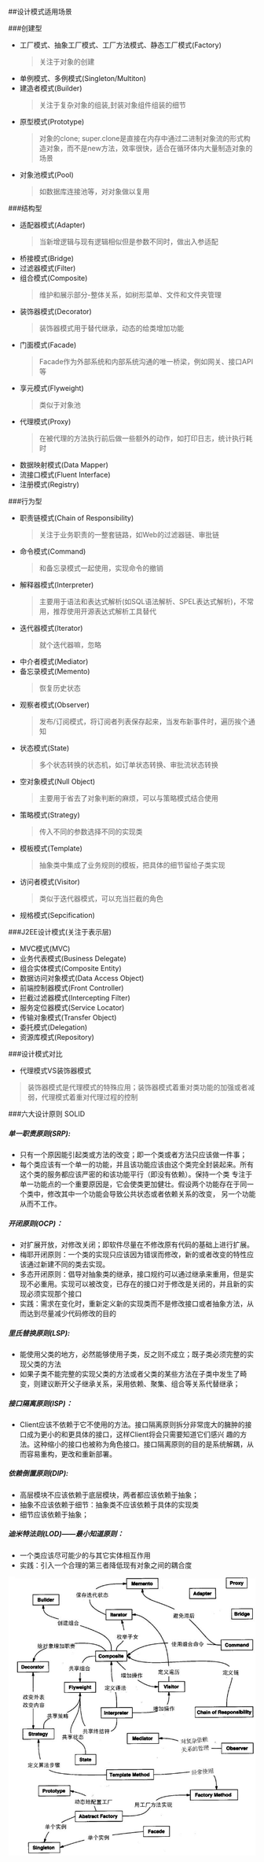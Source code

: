 ##设计模式适用场景

###创建型
- 工厂模式、抽象工厂模式、工厂方法模式、静态工厂模式(Factory)
    > 关注于对象的创建
- 单例模式、多例模式(Singleton/Multiton)
- 建造者模式(Builder)
    > 关注于复杂对象的组装,封装对象组件组装的细节
- 原型模式(Prototype)
    > 对象的clone; super.clone是直接在内存中通过二进制对象流的形式构造对象，而不是new方法，效率很快，适合在循环体内大量制造对象的场景
- 对象池模式(Pool)
    > 如数据库连接池等，对对象做以复用

###结构型
- 适配器模式(Adapter)
    > 当新增逻辑与现有逻辑相似但是参数不同时，做出入参适配
- 桥接模式(Bridge)
- 过滤器模式(Filter)
- 组合模式(Composite)
    > 维护和展示部分-整体关系，如树形菜单、文件和文件夹管理
- 装饰器模式(Decorator)
    > 装饰器模式用于替代继承，动态的给类增加功能
- 门面模式(Facade)
    > Facade作为外部系统和内部系统沟通的唯一桥梁，例如网关、接口API等
- 享元模式(Flyweight)
    > 类似于对象池
- 代理模式(Proxy)
    > 在被代理的方法执行前后做一些额外的动作，如打印日志，统计执行耗时
- 数据映射模式(Data Mapper)
- 流接口模式(Fluent Interface)
- 注册模式(Registry)

###行为型
- 职责链模式(Chain of Responsibility)
    > 关注于业务职责的一整套链路，如Web的过滤器链、审批链
- 命令模式(Command)
    > 和备忘录模式一起使用，实现命令的撤销
- 解释器模式(Interpreter)
    > 主要用于语法和表达式解析(如SQL语法解析、SPEL表达式解析)，不常用，推荐使用开源表达式解析工具替代
- 迭代器模式(Iterator)
    > 就个迭代器嘛，忽略
- 中介者模式(Mediator)
- 备忘录模式(Memento)
    > 恢复历史状态
- 观察者模式(Observer)
    > 发布/订阅模式，将订阅者列表保存起来，当发布新事件时，遍历挨个通知
- 状态模式(State)
    > 多个状态转换的状态机，如订单状态转换、审批流状态转换
- 空对象模式(Null Object)
    > 主要用于省去了对象判断的麻烦，可以与策略模式结合使用
- 策略模式(Strategy)
    > 传入不同的参数选择不同的实现类
- 模板模式(Template)
    > 抽象类中集成了业务规则的模板，把具体的细节留给子类实现
- 访问者模式(Visitor)
    > 类似于迭代器模式，可以充当拦截的角色
- 规格模式(Sepcification)

###J2EE设计模式(关注于表示层)
- MVC模式(MVC)
- 业务代表模式(Business Delegate)
- 组合实体模式(Composite Entity)
- 数据访问对象模式(Data Access Object)
- 前端控制器模式(Front Controller)
- 拦截过滤器模式(Intercepting Filter)
- 服务定位器模式(Service Locator)
- 传输对象模式(Transfer Object)
- 委托模式(Delegation)
- 资源库模式(Repository)

###设计模式对比
- 代理模式VS装饰器模式
> 装饰器模式是代理模式的特殊应用；装饰器模式着重对类功能的加强或者减弱，代理模式着重对代理过程的控制

###六大设计原则
SOLID
 ##### 单一职责原则(SRP):
 - 只有一个原因能引起类或方法的改变；即一个类或者方法只应该做一件事；
 - 每个类应该有一个单一的功能，并且该功能应该由这个类完全封装起来。所有这个类的服务都应该严密的和该功能平行（即没有依赖）。保持一个类
 专注于单一功能点的一个重要原因是，它会使类更加健壮。假设两个功能存在于同一个类中，修改其中一个功能会导致公共状态或者依赖关系的改变，
 另一个功能从而不工作。
 
 ##### 开闭原则(OCP)：
 - 对扩展开放，对修改关闭；即软件尽量在不修改原有代码的基础上进行扩展。
 - 梅耶开闭原则：一个类的实现只应该因为错误而修改，新的或者改变的特性应该通过新建不同的类去实现。
 - 多态开闭原则：倡导对抽象类的继承，接口规约可以通过继承来重用，但是实现不必重用。实现可以被改变，已存在的接口对于修改是关闭的，并且新的实现必须实现那个接口
 - 实践：需求在变化时，重新定义新的实现类而不是修改接口或者抽象方法，从而达到尽量减少代码修改的目的
 
 ##### 里氏替换原则(LSP):
 - 能使用父类的地方，必然能够使用子类，反之则不成立；既子类必须完整的实现父类的方法
 - 如果子类不能完整的实现父类的方法或者父类的某些方法在子类中发生了畸变，则建议断开父子继承关系，采用依赖、聚集、组合等关系代替继承；
  
 ##### 接口隔离原则(ISP)：
 - Client应该不依赖于它不使用的方法。接口隔离原则拆分非常庞大的臃肿的接口成为更小的和更具体的接口，这样Client将会只需要知道它们感兴
 趣的方法。这种缩小的接口也被称为角色接口。接口隔离原则的目的是系统解耦，从而容易重构，更改和重新部署。
 
 ##### 依赖倒置原则(DIP):
 - 高层模块不应该依赖于底层模块，两者都应该依赖于抽象；
 - 抽象不应该依赖于细节：抽象类不应该依赖于具体的实现类
 - 细节应该依赖于抽象；

 ##### 迪米特法则(LOD)——最小知道原则：
 - 一个类应该尽可能少的与其它实体相互作用
 - 实践：引入一个合理的第三者降低现有对象之间的耦合度

![设计模式关系图](docs/设计模式关系图.png)